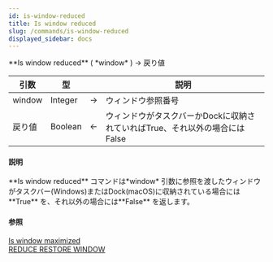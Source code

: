 ```yaml
---
id: is-window-reduced
title: Is window reduced
slug: /commands/is-window-reduced
displayed_sidebar: docs
---
```


<!--REF #_command_.Is window reduced.Syntax-->**Is window reduced** ( *window* ) -> 戻り値<!-- END REF-->
<!--REF #_command_.Is window reduced.Params-->
| 引数 | 型 |  | 説明 |
| --- | --- | --- | --- |
| window | Integer | &srarr; | ウィンドウ参照番号 |
| 戻り値 | Boolean | &larr; | ウィンドウがタスクバーかDockに収納されていればTrue、それ以外の場合にはFalse |

<!-- END REF-->

#### 説明 

<!--REF #_command_.Is window reduced.Summary-->**Is window reduced** コマンドは*window* 引数に参照を渡したウィンドウがタスクバー(Windows)またはDock(macOS)に収納されている場合には**True** を、それ以外の場合には**False** を返します。<!-- END REF-->

#### 参照 

[Is window maximized](is-window-maximized.md)  
[REDUCE RESTORE WINDOW](reduce-restore-window.md)  